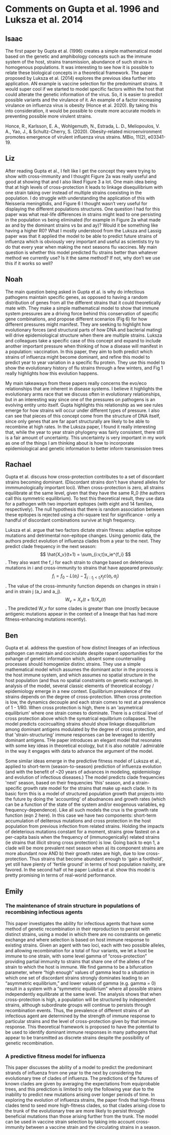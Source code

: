 # Comments on Gupta et al. 1996 and Luksza et al. 2014

## Isaac
The first paper by Gupta et al. (1996) creates a simple mathematical model based on the genetic and amphibology concepts such as the immune system of the host, strains transmission, abundance of such strains in homogenous populations. It was interesting to see how it is possible to relate these biological concepts in a theoretical framework. The paper proposed by Luksza et al. (2014) explores the previous idea further into application. AN example is vaccine selection for the predominant strains. It would super cool if we started to model specific factors within the host that could alterate the genetic information of the virus. So, it is easier to predict possible variants and the virulance of it. An example of a factor increasing virulance on influenza virus is obesity (Honce et al. 2020). By taking this into consideration, it would be possible to create more accurate models in preventing possible more virulent strains.

Honce, R., Karlsson, E. A., Wohlgemuth, N., Estrada, L. D., Meliopoulos, V. A., Yao, J., & Schultz-Cherry, S. (2020). Obesity-related microenvironment promotes emergence of virulent influenza virus strains. MBio, 11(2), e03341-19.

## Liz
After reading Gupta et al., I felt like I get the concept they were trying to show with cross-immunity and I thought Figure 2a was really useful and good at showing that and I also liked Figure 3 a lot. One main idea being that at high levels of cross-protection it leads to linkage disequilibrium with one strain taking over instead of multiple strains coexisting in the population. I do struggle with understanding the application of this with Neisseria meningitidis, and Figure 6 I thought wasn’t very useful for displaying the different populations structures. One question I had for this paper was what real-life differences in strains might lead to one persisting in the population vs being eliminated (for example in Figure 2a what made ax and by the dominant strains vs bx and ay)? Would it be something like having a higher R0?
What I mostly understood from the Luksza and Lassig paper was that it applied the model to be able to predict future strains of influenza which is obviously very important and useful as scientists try to do that every year when making the next seasons flu vaccines. My main question is whether this model predicted flu strains better than whatever method we currently use? Is it the same method? If not, why don’t we use this if it works so well?

## Noah

The main question being asked in Gupta et al. is why do infectious pathogens maintain specific genes, as opposed to having a random distribution of genes from all the different strains that it could theoretically mate with.
They make a simple mathematical model to show that immune system pressures are a driving force behind this conservation of specific gene combinations, and propose different scenarios (Fig 6) for how different pressures might manifest.
They are seeking to highlight how evolutionary forces (and structural parts of how DNA and bacterial mating) will drive epidemiological structure when there are multiple strains.
Luksza and colleagues take a specific case of this concept and expand to include another important pressure when thinking of how a disease will manifest in a population: vaccination.
In this paper, they aim to both predict which strains of influenza might become dominant, and refine this model to predict year to year variation in a specific flu protein.
They use this model to show the evolutionary history of flu strains through a few winters, and Fig 1 really highlights how this evolution happens.

My main takeaways from these papers really concerns the evo/eco relationships that are inherent in disease systems.
I believe it highlights the evolutionary arms race that we discuss often in evolutionary relationships, but in an interesting way since one of the pressures on pathogens is an evolving entity unto itself.
Gupta highlights this relationship as we see rules emerge for how strains will occur under different types of pressure.
I also can see that pieces of this concept come from the structure of DNA itself, since only genes that are far apart structurally are likely to be able to recombine at high rates.
In the Luksza paper, I found it really interesting that, while the year to year strain phylogeny was fairly consistent, there still is a fair amount of uncertainty.
This uncertainty is very important in my work as one of the things I am thinking about is how to incorporate epidemiological and genetic information to better inform transmission trees

## Rachael 
Gupta et al. discuss how cross-protection contributes to a set of discordant strains becoming dominant. (Discordant strains don't have shared alleles for immmunologically important loci). When cross-protection is zero, all strains equilibrate at the same level, given that they have the same R_0 (the authors call this symmetric equilibrium). To test this theoretical result, they use data for a pathogen with two important epitopes (with eight and 14 families, respectively). The null hypothesis that there is random association between these epitopes is rejected using a chi-square test for significance - only a handful of discordant combinations survive at high frequency.

Luksza et al. argue that two factors dictate strain fitness: adaptive epitope mutations and detrimental non-epitope changes. Using genomic data, the authors predict evolution of influenza clades from a year to the next. They predict clade frequency in the next season: $$ \hat{X_v}(t+1) = \sum_{i:v,t}x_ie^{f_i} $$.
They also want the f_i for each strain to change based on deleterious mutations in i and cross-immunity to strains that have appeared previously: $$f_i = f_0 - L(a_i) - \sum_{j:t_j<t_i}x_jc(a_i,a_j)$$.
The value of the cross-immunity function depends on changes in strain i and in strain j (a_i and a_j).
$$ W_v = X_v(t+1)/X_v(t) $$. The predicted W_v for some clades is greater than one (mostly because antigenic mutations appear in the context of a lineage that has had more fitness-enhancing mutations recently).

## Ben
Gupta et al. address the question of how distinct lineages of an infectious pathogen can maintain and cocirculate despite rapant opportunities for the exhange of genetic information which, absent some countervailing processes should homogenize distinc strains. They use a simple mathematical model which assumes the dominant actor in the process is the host immune system, and which assumes no spatial structure in the host population (and thus no spatial constraints on genetic exchange). In analysis of the model, several classic elements of theoretical ecology / epidemiology emerge in a new context. Equilibrium prevalence of the strains depends on the degree of cross-protection. When cross protection is low, the dynamics decouple and each strain comes to rest at a prevalence of 1 - 1/R0. When cross protection is high, there is an 'asymetrical equilibrium' where one strain comes to dominate. There is a critical level of cross protection above which the symatrical equilbrium collapases. The model predicts cocircualting strains should show linkage disequilibrium among dominant antigens modulated by the degree of cross protection, and that 'strain-structuring' immune responses can be leveraged to identify dominant antigens. THe paper introduces an elegant model that resonates with some key ideas in theoretical ecology, but it is also notable / admirable in the way it engages with data to advance the argument of the model.

Some similar ideas emerge in the predictive fitness model of Luksza et al., applied to short-term (season-to-season) prediction of influenza evolution (and with the benefit of ~20 years of advances in modeling, epidemiology and evolution of infectious diseases.) The model predicts clade frequencies 'next' season, based on their frequencies 'this' season, and a strain-specific growth rate model for the strains that make up each clade. In its basic form this is a model of structured population growth that projects into the future by doing the 'accounting' of abudnances and growth rates (which can be a function of the state of the system and/or exogenous variables, eg frequency-dependence). Like all such models the crux is the growth rate function (eqn 2 here). In this case we have two components: short-term accumulation of deliterous mutations and cross protection in the host population from previous infection from related strains. Holding the impacts of deleterious mutations constant for a moment, strains grow fastest on a per-capita basis when the frequency of (immunogenically) related strains (ie strains that illicit strong cross protection) is low. Going back to eqn 1, a clade will be more prevalent next season when a) its component strains are more abundant now AND b) their growth rates are high, due to low cross-protection. Thus strains that become abundant enough to 'gain a footlhold', yet still have plenty of 'fertile ground' in terms of host population naivity, are favored. In the second half ot he paper Lukdza et al. show this model is pretty promising in terms of real-world performance.

## Emily

### The maintenance of strain structure in populations of recombining infectious agents
This paper investigates the ability for infectious agents that have some method of genetic recombination in their reproduction to persist with distinct strains, using a model in which there are no constraints on genetic exchange and where selection is based on host immune response to existing strains. Given an agent with two loci, each with two possible alleles, and allowing recombination for a total of four variants, we let a host be immune to one strain, with some level gamma of “cross-protection” providing partial immunity to strains that share one of the alleles of the strain to which the host is immune. We find gamma to be a bifurcation parameter, where “high enough” values of gamma lead to a situation in which one set of discordant strains strongly dominates leading to an “asymmetric equilibrium,” and lower values of gamma (e.g. gamma = 0) result in a system with a “symmetric equilibrium” where all possible strains independently equilibrate at the same level. The analysis shows that when cross-protection is high, a population will be structured by independent strains, although subordinate groups will continue to persists through recombination events. Thus, the prevalence of different strains of an infectious agent are determined by the strength of immune response to particular strains and the level of cross-protection given by that immune response. This theoretical framework is proposed to have the potential to be used to identify dominant immune responses in many pathogens that appear to be transmitted as discrete strains despite the possibility of genetic recombination.

### A predictive fitness model for influenza
This paper discusses the ability of a model to predict the predominant strands of influenza from one year to the next by considering the evolutionary tree of clades of influenza. The predictions of the futures of known clades are given by averaging the expectations from equiprobable trees, and this prediction is limited to only the following year due to the inability to predict new mutations arising over longer periods of time. In exploring the evolution of influenza strains, the paper finds that high-fitness clades tend to seed more high-fitness clades, so that clades arising close to the trunk of the evolutionary tree are more likely to persist through beneficial mutations than those arising further from the trunk. The model can be used in vaccine strain selection by taking into account cross-immunity between a vaccine strain and the circulating strains in a season.



